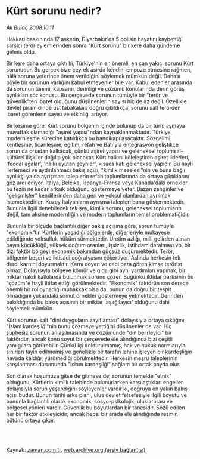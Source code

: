 # Kürt sorunu nedir?

*Ali Bulaç 2008.10.11*

<td class="columnist-detail">
<p>Hakkari baskınında 17 askerin, Diyarbakır'da 5 polisin hayatını kaybettiği sarsıcı terör eylemlerinden sonra "Kürt sorunu" bir kere daha gündeme gelmiş oldu.</p>
<p>
<div id="haberMetinDiv">
<p> Bir kere daha ortaya çıktı ki, Türkiye'nin en önemli, en can yakıcı sorunu Kürt sorunudur. Bu gerçek bize çeyrek asırdır kendini empoze etmesine rağmen, hâlâ soruna yeterince önem verildiğini söylemek mümkün değil. Dahası böyle bir sorunun varlığını kabul etmeyenler bile var. Kabul edenler arasında da sorunun tanımı, kapsamı, derinliği ve çözümü konularında derin görüş ayrılıkları söz konusu. Bu çerçevede sorunun tümüyle bir "terör ve güvenlik"ten ibaret olduğunu düşünenlerin sayısı hiç de az değil. Özellikle devlet piramidinde üst tabakalara doğru çıkıldıkça, sorunu salt terörden ibaret görenlerin sayısı ve etkinliği artıyor.
<p>Bir kesime göre, Kürt sorunu bölgenin içinde bulunup da bir türlü aşmaya muvaffak olamadığı "aşiret yapısı"ndan kaynaklanmaktadır. Türkiye, modernleşme sürecine katıldıkça bu handikapı aşacaktır. Sözgelimi kentleşme, ticarileşme, eğitim, refah ve Batı'yla entegrasyon geliştikçe sorun da ortadan kalkacak, çünkü aşiret yapısı ve geleneksel toplumsal-kültürel ilişkiler dağılıp yok olacaktır. Kürt halkını köleleştiren aşiret liderleri, 'feodal ağalar', 'halkı uyutan şeyhler', kısaca katı geleneksel yapıdır. Bu hayli ilerlemeci ve aydınlanmacı bakış açısı, "kimlik meselesi"nin ve buna bağlı ayrılıkçı ya da ayrışmacı taleplerin refah toplumlarında da ortaya çıktıklarını göz ardı ediyor. İtalya, Belçika, İspanya-Fransa veya Kanada'daki örnekler bu tezin ne kadar arkaik olduğunu göstermeye yeter. Bazan zenginler ve "gelişmişler" kendilerinden daha geri ve yoksul olanlardan ayrılmak istemektedirler. Kuzey İtalyanların ayrışma talepleri bunu göstermektedir. Bununla ilgili denebilecek tek şey, kimlik sorunu, geleneksel toplumların değil, tam aksine modernliğin ve modern toplumların temel problematiğidir.
<p>Bununla bir ölçüde bağlantılı diğer bakış açısına göre, sorun tümüyle "ekonomik"tir. Kürtlerin yaşadığı bölgelerde, diğerleriyle mukayese edildiğinde yoksulluk hüküm sürmektedir. Üretim azlığı, milli gelirden alınan payın küçüklüğü, yüksek doğum oranları, işsizlik, istihdam daralması vb. bir dizi faktör bölgeyi ekonomik bakımdan güçsüz düşürmektedir. Terör, bölgenin beşeri ve iktisadi coğrafyasını çökertiyor. Aslında herkesin tek derdi karnını doyurmaktır. Karnı doyan ve cebi para gören kimse terörist olmaz. Dolayısıyla bölgeye kömür ve gıda gibi ayni yardımları yapmak, bir miktar nakdi katkılarda bulunmak sorunu çözer. Bugünkü iktidar partisinin bu "çözüm"e hayli iltifat ettiği görülmektedir. "Ekonomik" faktörün son derece önemli bir rol oynadığı muhakkak olsa da, bunun da doğru bir tespit olmadığını yukarıdaki somut örnekler göstermeye yetmektedir. Derinden bakıldığında bu bakış açısının bir miktar 'aşağılayıcı' olduğunu dahi söylemek mümkün. 
<p>Kürt sorunun salt "dinî duyguların zayıflaması" dolayısıyla ortaya çıktığını, "İslam kardeşliği"nin bunu çözmeye yettiğini düşünenler de var. Hiç şüphesiz sorunun anlaşılmasında ve çözümünde "din belirleyici" bir faktördür, ancak konu soyut bir çerçevede ele alındığında bizi çeşitli yanılgılara götürebilir. Çünkü içi doldurulmamış, hak ve hukuk normlarıyla sınırları tayin edilmemiş ve genellikle bir tarafın lehine işleyen bir kardeşliğin havada kaldığı, yürümediği görülmektedir. Herkesin meşru taleplerinin karşılanması durumunda "İslam kardeşliği" sağlam bir ortak payda olur. 
<p>Son olarak hoşumuza gitse de gitmese de, sorunun temelde "etnik" olduğunu, Kürtlerin kimlik talebinde bulunurlarken karşılaştıkları engeller dolayısıyla sorun yaşandığını söyleyenler vardır ki, doğruya en yakın bakış açısı budur. Bunun tarihi arka planı, ulus devlet felsefesiyle ilgili boyutu ve bununla bağlantılı olarak ekonomik, sosyo-psikolojik, uluslararası ve bölgesel yönleri vardır. Güvenlik bu boyutlardan bir tanesidir. Sözü edilen her bir faktör etkileyicidir, ancak hepsi bir arada ele alındığında resmin bütünü ortaya çıkar.</p></p></p></p></p></div>
</p>


<p><br>
		 </br></p></td>

Kaynak: [zaman.com.tr](http://zaman.com.tr/yazar.do?yazino=747845), [web.archive.org (arşiv bağlantısı)](http://web.archive.org/web/20120315000445/http://www.zaman.com.tr/yazar.do?yazino=747845)
